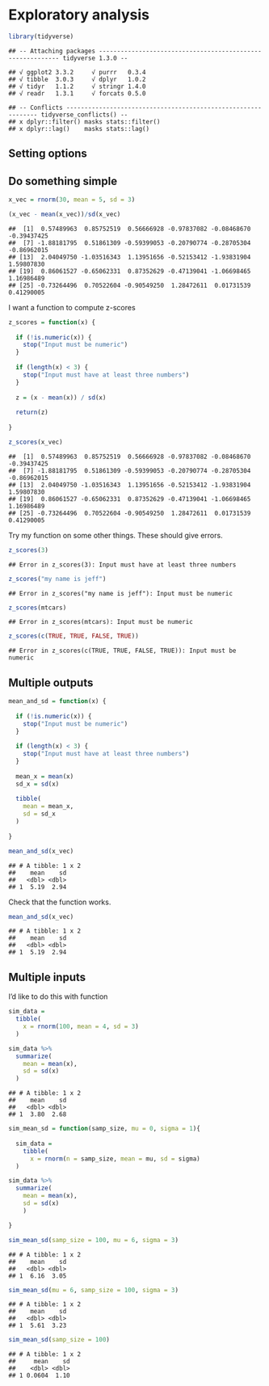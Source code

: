 Exploratory analysis
================

``` r
library(tidyverse)
```

    ## -- Attaching packages ----------------------------------------------------------- tidyverse 1.3.0 --

    ## √ ggplot2 3.3.2     √ purrr   0.3.4
    ## √ tibble  3.0.3     √ dplyr   1.0.2
    ## √ tidyr   1.1.2     √ stringr 1.4.0
    ## √ readr   1.3.1     √ forcats 0.5.0

    ## -- Conflicts -------------------------------------------------------------- tidyverse_conflicts() --
    ## x dplyr::filter() masks stats::filter()
    ## x dplyr::lag()    masks stats::lag()

## Setting options

## Do something simple

``` r
x_vec = rnorm(30, mean = 5, sd = 3)  

(x_vec - mean(x_vec))/sd(x_vec)
```

    ##  [1]  0.57489963  0.85752519  0.56666928 -0.97837082 -0.08468670 -0.39437425
    ##  [7] -1.88181795  0.51861309 -0.59399053 -0.20790774 -0.28705304 -0.86962015
    ## [13]  2.04049750 -1.03516343  1.13951656 -0.52153412 -1.93831904  1.59807830
    ## [19]  0.86061527 -0.65062331  0.87352629 -0.47139041 -1.06698465  1.16986489
    ## [25] -0.73264496  0.70522604 -0.90549250  1.28472611  0.01731539  0.41290005

I want a function to compute z-scores

``` r
z_scores = function(x) {
  
  if (!is.numeric(x)) {
    stop("Input must be numeric")
  }
  
  if (length(x) < 3) {
    stop("Input must have at least three numbers")
  }
  
  z = (x - mean(x)) / sd(x)
  
  return(z)
  
}

z_scores(x_vec)
```

    ##  [1]  0.57489963  0.85752519  0.56666928 -0.97837082 -0.08468670 -0.39437425
    ##  [7] -1.88181795  0.51861309 -0.59399053 -0.20790774 -0.28705304 -0.86962015
    ## [13]  2.04049750 -1.03516343  1.13951656 -0.52153412 -1.93831904  1.59807830
    ## [19]  0.86061527 -0.65062331  0.87352629 -0.47139041 -1.06698465  1.16986489
    ## [25] -0.73264496  0.70522604 -0.90549250  1.28472611  0.01731539  0.41290005

Try my function on some other things. These should give errors.

``` r
z_scores(3)
```

    ## Error in z_scores(3): Input must have at least three numbers

``` r
z_scores("my name is jeff")
```

    ## Error in z_scores("my name is jeff"): Input must be numeric

``` r
z_scores(mtcars)
```

    ## Error in z_scores(mtcars): Input must be numeric

``` r
z_scores(c(TRUE, TRUE, FALSE, TRUE))
```

    ## Error in z_scores(c(TRUE, TRUE, FALSE, TRUE)): Input must be numeric

## Multiple outputs

``` r
mean_and_sd = function(x) {
  
  if (!is.numeric(x)) {
    stop("Input must be numeric")
  }
  
  if (length(x) < 3) {
    stop("Input must have at least three numbers")
  }
  
  mean_x = mean(x)
  sd_x = sd(x)
  
  tibble(
    mean = mean_x,
    sd = sd_x
  )
  
}

mean_and_sd(x_vec)
```

    ## # A tibble: 1 x 2
    ##    mean    sd
    ##   <dbl> <dbl>
    ## 1  5.19  2.94

Check that the function works.

``` r
mean_and_sd(x_vec)
```

    ## # A tibble: 1 x 2
    ##    mean    sd
    ##   <dbl> <dbl>
    ## 1  5.19  2.94

## Multiple inputs

I’d like to do this with function

``` r
sim_data = 
  tibble(
    x = rnorm(100, mean = 4, sd = 3)
  )

sim_data %>% 
  summarize(
    mean = mean(x),
    sd = sd(x)
  )
```

    ## # A tibble: 1 x 2
    ##    mean    sd
    ##   <dbl> <dbl>
    ## 1  3.80  2.68

``` r
sim_mean_sd = function(samp_size, mu = 0, sigma = 1){
  
  sim_data = 
    tibble(
      x = rnorm(n = samp_size, mean = mu, sd = sigma)
  )

sim_data %>% 
  summarize(
    mean = mean(x),
    sd = sd(x)
    )

}

sim_mean_sd(samp_size = 100, mu = 6, sigma = 3)
```

    ## # A tibble: 1 x 2
    ##    mean    sd
    ##   <dbl> <dbl>
    ## 1  6.16  3.05

``` r
sim_mean_sd(mu = 6, samp_size = 100, sigma = 3)
```

    ## # A tibble: 1 x 2
    ##    mean    sd
    ##   <dbl> <dbl>
    ## 1  5.61  3.23

``` r
sim_mean_sd(samp_size = 100)
```

    ## # A tibble: 1 x 2
    ##     mean    sd
    ##    <dbl> <dbl>
    ## 1 0.0604  1.10
